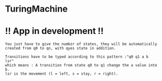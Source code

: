 # TuringMachine

<h1>!! App in development !!</h1>

    You just have to give the numbzr of states, they will be automatically
    created from q0 to qn, with qyes state in addition.

    Transitions have to be typed according to this pattern :"q0 q1 a b lsr"
    which means : A transition from state q0 to q1 change the a value into b.
    lsr is the movement (l = left, s = stay, r = right).
